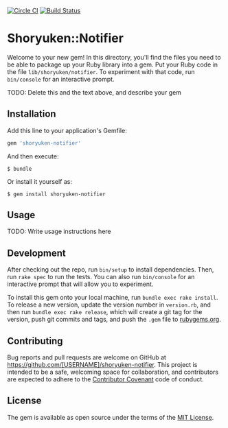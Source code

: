 [![Circle CI](https://circleci.com/gh/jao/shoryuken-notifier.svg?style=svg)](https://circleci.com/gh/jao/shoryuken-notifier)
[![Build Status](https://travis-ci.org/jao/shoryuken-notifier.svg?branch=master)](https://travis-ci.org/jao/shoryuken-notifier)

# Shoryuken::Notifier

Welcome to your new gem! In this directory, you'll find the files you need to be able to package up your Ruby library into a gem. Put your Ruby code in the file `lib/shoryuken/notifier`. To experiment with that code, run `bin/console` for an interactive prompt.

TODO: Delete this and the text above, and describe your gem

## Installation

Add this line to your application's Gemfile:

```ruby
gem 'shoryuken-notifier'
```

And then execute:

    $ bundle

Or install it yourself as:

    $ gem install shoryuken-notifier

## Usage

TODO: Write usage instructions here

## Development

After checking out the repo, run `bin/setup` to install dependencies. Then, run `rake spec` to run the tests. You can also run `bin/console` for an interactive prompt that will allow you to experiment.

To install this gem onto your local machine, run `bundle exec rake install`. To release a new version, update the version number in `version.rb`, and then run `bundle exec rake release`, which will create a git tag for the version, push git commits and tags, and push the `.gem` file to [rubygems.org](https://rubygems.org).

## Contributing

Bug reports and pull requests are welcome on GitHub at https://github.com/[USERNAME]/shoryuken-notifier. This project is intended to be a safe, welcoming space for collaboration, and contributors are expected to adhere to the [Contributor Covenant](http://contributor-covenant.org) code of conduct.


## License

The gem is available as open source under the terms of the [MIT License](http://opensource.org/licenses/MIT).

